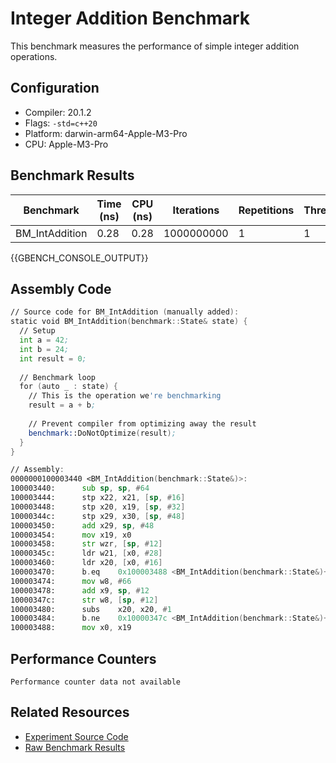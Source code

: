 # Integer Addition Benchmark

This benchmark measures the performance of simple integer addition operations.

## Configuration

- Compiler: 20.1.2
- Flags: `-std=c++20`
- Platform: darwin-arm64-Apple-M3-Pro
- CPU: Apple-M3-Pro

## Benchmark Results

| Benchmark | Time (ns) | CPU (ns) | Iterations | Repetitions | Threads | 
| --------- | --------- | -------- | ---------- | ----------- | ------- | 
| BM_IntAddition | 0.28 | 0.28 | 1000000000 | 1 | 1 | 


{{GBENCH_CONSOLE_OUTPUT}}

## Assembly Code

```asm
// Source code for BM_IntAddition (manually added):
static void BM_IntAddition(benchmark::State& state) {
  // Setup
  int a = 42;
  int b = 24;
  int result = 0;
  
  // Benchmark loop
  for (auto _ : state) {
    // This is the operation we're benchmarking
    result = a + b;
    
    // Prevent compiler from optimizing away the result
    benchmark::DoNotOptimize(result);
  }
}

// Assembly:
0000000100003440 <BM_IntAddition(benchmark::State&)>:
100003440:     	sub	sp, sp, #64
100003444:     	stp	x22, x21, [sp, #16]
100003448:     	stp	x20, x19, [sp, #32]
10000344c:     	stp	x29, x30, [sp, #48]
100003450:     	add	x29, sp, #48
100003454:     	mov	x19, x0
100003458:     	str	wzr, [sp, #12]
10000345c:     	ldr	w21, [x0, #28]
100003460:     	ldr	x20, [x0, #16]
100003470:     	b.eq	0x100003488 <BM_IntAddition(benchmark::State&)+0x48>
100003474:     	mov	w8, #66
100003478:     	add	x9, sp, #12
10000347c:     	str	w8, [sp, #12]
100003480:     	subs	x20, x20, #1
100003484:     	b.ne	0x10000347c <BM_IntAddition(benchmark::State&)+0x3c>
100003488:     	mov	x0, x19
```

## Performance Counters

```
Performance counter data not available
```

## Related Resources

- [Experiment Source Code](/experiments/int_addition)
- [Raw Benchmark Results](/results/darwin-arm64-Apple-M3-Pro/clang-20.1.2/Release_O3/0528a2c3/int_addition)
